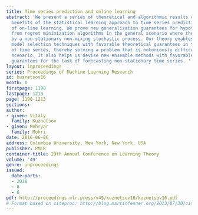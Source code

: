```yaml
---
title: Time series prediction and online learning
abstract: 'We present a series of theoretical and algorithmic results combining the
  benefits of the statistical learning approach to time series prediction with that
  of on-line learning. We prove new generalization guarantees for hypotheses derived
  from regret minimization algorithms in the general scenario where the data is generated
  by a non-stationary non-mixing stochastic process. Our theory enables us to derive
  model selection techniques with favorable theoretical guarantees in the scenario
  of time series, thereby solving a problem that is notoriously difficult in that
  scenario. It also helps us devise new ensemble methods with favorable theoretical
  guarantees for the task of forecasting non-stationary time series. '
layout: inproceedings
series: Proceedings of Machine Learning Research
id: kuznetsov16
month: 0
firstpage: 1190
lastpage: 1213
page: 1190-1213
sections: 
author:
- given: Vitaly
  family: Kuznetsov
- given: Mehryar
  family: Mohri
date: 2016-06-06
address: Columbia University, New York, New York, USA
publisher: PMLR
container-title: 29th Annual Conference on Learning Theory
volume: '49'
genre: inproceedings
issued:
  date-parts:
  - 2016
  - 6
  - 6
pdf: http://proceedings.mlr.press/v49/kuznetsov16/kuznetsov16.pdf
# Format based on citeproc: http://blog.martinfenner.org/2013/07/30/citeproc-yaml-for-bibliographies/
---
```

